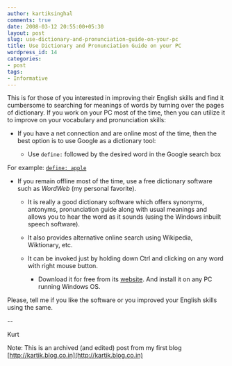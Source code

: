 ```yaml
---
author: kartiksinghal
comments: true
date: 2008-03-12 20:55:00+05:30
layout: post
slug: use-dictionary-and-pronunciation-guide-on-your-pc
title: Use Dictionary and Pronunciation Guide on your PC
wordpress_id: 14
categories:
- post
tags:
- Informative
---
```


   

This is for those of you interested in improving their English skills and find it cumbersome to searching for meanings of words by turning over the pages of dictionary.  If you work on your PC most of the time, then you can utilize it to improve on your vocabulary and pronunciation skills:






  * If you have a net connection and are online most of the time, then the best option is to use Google as a dictionary tool:     


    * Use `define:` followed by the desired word in the Google search box







For example: [`define: apple`](http://www.google.co.in/search?hl=en&q=define%3A+apple&btnG=Google+Search&meta=)






  * If you remain offline most of the time, use a free dictionary software such as _WordWeb_ (my personal favorite).     


    * It is really a good dictionary software which offers synonyms, antonyms, pronunciation guide along with usual meanings and allows you to hear the word as it sounds (using the Windows inbuilt speech software).


    * It also provides alternative online search using Wikipedia, Wiktionary, etc.


    * It can be invoked just by holding down Ctrl and clicking on any word with right mouse button.     


      * Download it for free from its [website](http://wordweb.info/free/). And install it on any PC running Windows OS.










Please, tell me if you like the software or you improved your English skills using the same.




--




Kurt 




Note: This is an archived (and edited) post from my first blog [http://kartik.blog.co.in](http://kartik.blog.co.in)


  
